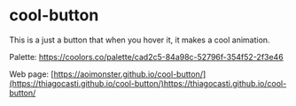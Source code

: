 # cool-button
This is a just a button that when you hover it, it makes a cool animation.

Palette:  https://coolors.co/palette/cad2c5-84a98c-52796f-354f52-2f3e46

Web page: [https://aoimonster.github.io/cool-button/](https://thiagocasti.github.io/cool-button/)https://thiagocasti.github.io/cool-button/
